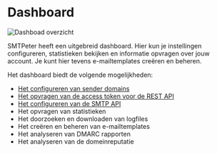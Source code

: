 # Dashboard

![Dashboad overzicht](Images/dashboardoverview.png)

SMTPeter heeft een uitgebreid dashboard. Hier kun je instellingen configureren,
statistieken bekijken en informatie opvragen over jouw account. Je kunt hier 
tevens e-mailtemplates creëren en beheren.


Het dashboard biedt de volgende mogelijkheden:

* [Het configureren van sender domains](./introduction-sender-domains)
* [Het opvragen van de access token voor de REST API](./introduction-rest-api)
* [Het configureren van de SMTP API](./introduction-smtp-api)
* Het opvragen van statistieken
* Het doorzoeken en downloaden van logfiles
* Het creëren en beheren van e-mailtemplates
* Het analyseren van DMARC rapporten
* Het analyseren van de domeinreputatie
